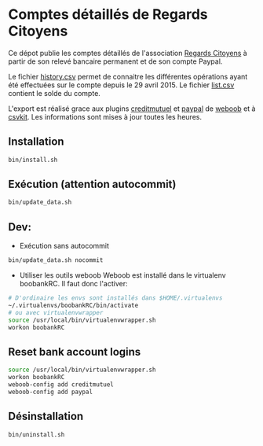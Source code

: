 # Comptes détaillés de Regards Citoyens

Ce dépot publie les comptes détaillés de l'association [Regards Citoyens](http://regardscitoyens.org/) à partir de son relevé bancaire permanent et de son compte Paypal.

Le fichier [history.csv](https://github.com/regardscitoyens/banque/blob/master/data/history.csv) permet de connaitre les différentes opérations ayant été effectuées sur le compte depuis le 29 avril 2015.
Le fichier [list.csv](https://github.com/regardscitoyens/banque/blob/master/data/list.csv) contient le solde du compte.

L'export est réalisé grace aux plugins [creditmutuel](http://weboob.org/modules#mod_creditmutuel) et [paypal](http://weboob.org/modules#paypal) de [weboob](http://weboob.org/) et à [csvkit](http://csvkit.readthedocs.org/en/0.9.1/). Les informations sont mises à jour toutes les heures.

## Installation

```bash
bin/install.sh
```

## Exécution (attention autocommit)

```bash
bin/update_data.sh
```

## Dev:

- Exécution sans autocommit

```bash
bin/update_data.sh nocommit
```

- Utiliser les outils weboob
Weboob est installé dans le virtualenv boobankRC. Il faut donc l'activer:

```bash
# D'ordinaire les envs sont installés dans $HOME/.virtualenvs
~/.virtualenvs/boobankRC/bin/activate
# ou avec virtualenvwrapper
source /usr/local/bin/virtualenvwrapper.sh
workon boobankRC
```

## Reset bank account logins
```bash
source /usr/local/bin/virtualenvwrapper.sh
workon boobankRC
weboob-config add creditmutuel
weboob-config add paypal
```

## Désinstallation

```bash
bin/uninstall.sh
```

